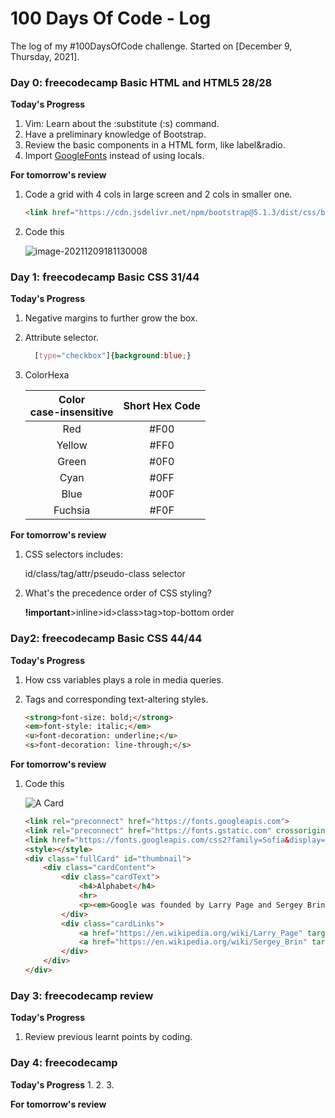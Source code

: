 # 100 Days Of Code - Log

The log of my #100DaysOfCode challenge. 
Started on [December 9, Thursday, 2021].

### Day 0: freecodecamp Basic HTML and HTML5 28/28

**Today's Progress**

1. Vim: Learn about the :substitute (:s) command.
2. Have a preliminary knowledge of Bootstrap.
3. Review the basic components in a HTML form, like label&radio.
4. Import [GoogleFonts](https://fonts.google.com/) instead of using locals. 

**For tomorrow's review**
1. Code a grid with 4 cols in large screen and 2 cols in smaller one.
    ```html
    <link href="https://cdn.jsdelivr.net/npm/bootstrap@5.1.3/dist/css/bootstrap.min.css" rel="stylesheet">
    ```
2. Code this

    ![image-20211209181130008](https://s2.loli.net/2021/12/09/FB5kiEXswu4Gmgn.png)

### Day 1: freecodecamp Basic CSS 31/44

**Today's Progress**
1. Negative margins to further grow the box.
2. Attribute selector.

    ```css
      [type="checkbox"]{background:blue;} 
    ```

3. ColorHexa
   
    | Color<br>case-insensitive | Short Hex Code |
    | :-----------------------: | :------------: |
    |            Red            |      #F00      |
    |          Yellow           |      #FF0      |
    |           Green           |      #0F0      |
    |           Cyan            |      #0FF      |
    |           Blue            |      #00F      |
    |          Fuchsia          |      #F0F      |

**For tomorrow's review**

1. CSS selectors includes: 
    
    id/class/tag/attr/pseudo-class selector 

2. What's the precedence order of CSS styling?

    **!important**>inline>id>class>tag>top-bottom order

### Day2: freecodecamp Basic CSS 44/44

**Today's Progress**
1. How css variables plays a role in media queries.
2. Tags and corresponding text-altering styles.
   
    ```html
    <strong>font-size: bold;</strong>
    <em>font-style: italic;</em>
    <u>font-decoration: underline;</u>
    <s>font-decoration: line-through;</s>
    ```

**For tomorrow's review**
1. Code this
    
    ![A Card](https://s2.loli.net/2021/12/11/h3WS5VmJdnAlyfH.png)

    ```html
    <link rel="preconnect" href="https://fonts.googleapis.com">
    <link rel="preconnect" href="https://fonts.gstatic.com" crossorigin>
    <link href="https://fonts.googleapis.com/css2?family=Sofia&display=swap" rel="stylesheet"> 
    <style></style>
    <div class="fullCard" id="thumbnail">
        <div class="cardContent">
            <div class="cardText">
                <h4>Alphabet</h4>
                <hr>
                <p><em>Google was founded by Larry Page and Sergey Brin while they were <u>Ph.D. students</u> at <strong>Stanford University</strong>.</em></p>
            </div>
            <div class="cardLinks">
                <a href="https://en.wikipedia.org/wiki/Larry_Page" target="_blank" class="links">Larry Page</a><br><br>
                <a href="https://en.wikipedia.org/wiki/Sergey_Brin" target="_blank" class="links">Sergey Brin</a>
            </div>
        </div>
    </div>
    ```

### Day 3: freecodecamp review

**Today's Progress**
1. Review previous learnt points by coding.



### Day 4: freecodecamp

**Today's Progress**
1. 
2. 
3. 

**For tomorrow's review**



<!-- **Link to work:** [Calculator App](http://www.example.com) -->

<!-- ### Day 0: February 30, 2016 (Example 2)
##### (delete me or comment me out)

**Today's Progress**: Fixed CSS, worked on canvas functionality for the app.

**Thoughts**: I really struggled with CSS, but, overall, I feel like I am slowly getting better at it. Canvas is still new for me, but I managed to figure out some basic functionality.

**Link(s) to work**: [Calculator App](http://www.example.com)


### Day 1: June 27, Monday

**Today's Progress**: I've gone through many exercises on FreeCodeCamp.

**Thoughts** I've recently started coding, and it's a great feeling when I finally solve an algorithm challenge after a lot of attempts and hours spent.

**Link(s) to work**
1. [Find the Longest Word in a String](https://www.freecodecamp.com/challenges/find-the-longest-word-in-a-string)
2. [Title Case a Sentence](https://www.freecodecamp.com/challenges/title-case-a-sentence) -->
